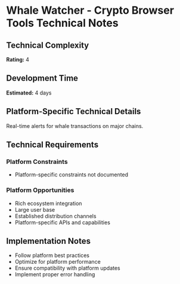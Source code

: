 # Whale Watcher - Crypto Browser Tools Technical Notes

## Technical Complexity
**Rating:** 4

## Development Time
**Estimated:** 4 days

## Platform-Specific Technical Details
Real-time alerts for whale transactions on major chains.

## Technical Requirements

### Platform Constraints
- Platform-specific constraints not documented

### Platform Opportunities
- Rich ecosystem integration
- Large user base
- Established distribution channels
- Platform-specific APIs and capabilities

## Implementation Notes
- Follow platform best practices
- Optimize for platform performance
- Ensure compatibility with platform updates
- Implement proper error handling
